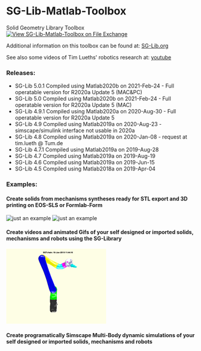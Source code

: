 # SG-Lib-Matlab-Toolbox
Solid Geometry Library Toolbox
[![View SG-Lib-Matlab-Toolbox on File Exchange](https://www.mathworks.com/matlabcentral/images/matlab-file-exchange.svg)](https://de.mathworks.com/matlabcentral/fileexchange/71951-sg-lib-matlab-toolbox)


Additional information on this toolbox can be found at: [SG-Lib.org](http://www.sg-lib.org)


See also some videos of Tim Lueths' robotics research at: [youtube](https://www.youtube.com/channel/UCnFHK7B5Sa-W-QAP0hrt7hQ/videos) 


### Releases:
* SG-Lib 5.0.1 Compiled using Matlab2020b on 2021-Feb-24 - Full operatable version for R2020a Update 5 (MAC&PC)
* SG-Lib 5.0   Compiled using Matlab2020b on 2021-Feb-24 - Full operatable version for R2020a Update 5 (MAC)
* SG-Lib 4.9.1 Compiled using Matlab2020a on 2020-Aug-30 - Full operatable version for R2020a Update 5
* SG-Lib 4.9   Compiled using Matlab2019a on 2020-Aug-23 - simscape/simulink interface not usable in 2020a
* SG-Lib 4.8   Compiled using Matlab2019a on 2020-Jan-08 - request at tim.lueth  @ Tum.de
* SG-Lib 4.7.1 Compiled using Matlab2019a on 2019-Aug-28
* SG-Lib 4.7   Compiled using Matlab2019a on 2019-Aug-19
* SG-Lib 4.6   Compiled using Matlab2019a on 2019-Jun-15
* SG-Lib 4.5   Compiled using Matlab2018a on 2019-Apr-04

### Examples:
#### Create solids from mechanisms syntheses ready for STL export and 3D printing on EOS-SLS or Formlab-Form
![just an example](https://www.mw.tum.de/fileadmin/w00btx/mimed/Matlab_Toolboxes/SGPIC/SGPIC_2352.JPG)
![just an example](https://github.com/timlueth/SG-Lib-Tutorials-Pics-Videos/blob/master/2019-04-16%20VIdeo%20Swing%20for%20Gripper%20attached%20object.gif)

#### Create videos and animated Gifs of your self designed or imported solids, mechanisms and robots using the SG-Library
![just an example](https://github.com/timlueth/SG-Lib-Tutorials-Pics-Videos/blob/master/2019-06-16%20Video%20JACO%20static.gif)

#### Create programatically Simscape Multi-Body dynamic simulations of your self designed or imported solids, mechanisms and robots

